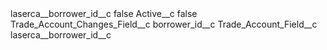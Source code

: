 <?xml version="1.0" encoding="UTF-8"?>
<CustomMetadata xmlns="http://soap.sforce.com/2006/04/metadata" xmlns:xsi="http://www.w3.org/2001/XMLSchema-instance" xmlns:xsd="http://www.w3.org/2001/XMLSchema">
    <label>laserca__borrower_id__c</label>
    <protected>false</protected>
    <values>
        <field>Active__c</field>
        <value xsi:type="xsd:boolean">false</value>
    </values>
    <values>
        <field>Trade_Account_Changes_Field__c</field>
        <value xsi:type="xsd:string">borrower_id__c</value>
    </values>
    <values>
        <field>Trade_Account_Field__c</field>
        <value xsi:type="xsd:string">laserca__borrower_id__c</value>
    </values>
</CustomMetadata>
